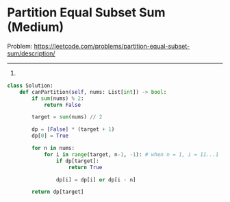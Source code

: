 Partition Equal Subset Sum (Medium)
===

Problem: https://leetcode.com/problems/partition-equal-subset-sum/description/

---

1.
```python
class Solution:
    def canPartition(self, nums: List[int]) -> bool:
        if sum(nums) % 2:
            return False

        target = sum(nums) // 2

        dp = [False] * (target + 1)
        dp[0] = True

        for n in nums:
            for i in range(target, n-1, -1): # when n = 1, i = 11...1
                if dp[target]:
                    return True

                dp[i] = dp[i] or dp[i - n]

        return dp[target]
```
                
        
